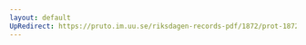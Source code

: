 ```yaml
---
layout: default
UpRedirect: https://pruto.im.uu.se/riksdagen-records-pdf/1872/prot-1872--fk--219/prot-1872--fk--219_000.pdf
---
```

